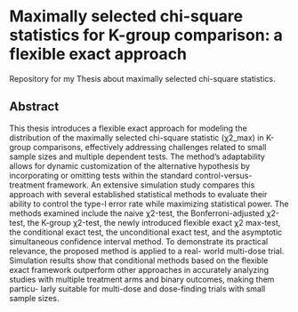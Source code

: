 # Maximally selected chi-square statistics for K-group comparison: a flexible exact approach
Repository for my Thesis about maximally selected chi-square statistics.

## Abstract
This thesis introduces a flexible exact approach for modeling the distribution of
the maximally selected chi-square statistic (χ2_max) in K-group comparisons, effectively
addressing challenges related to small sample sizes and multiple dependent
tests. The method’s adaptability allows for dynamic customization of the alternative
hypothesis by incorporating or omitting tests within the standard control-versus-
treatment framework.
An extensive simulation study compares this approach with several established
statistical methods to evaluate their ability to control the type-I error rate while
maximizing statistical power. The methods examined include the naive χ2-test,
the Bonferroni-adjusted χ2-test, the K-group χ2-test, the newly introduced flexible
exact χ2
max-test, the conditional exact test, the unconditional exact test, and the
asymptotic simultaneous confidence interval method.
To demonstrate its practical relevance, the proposed method is applied to a real-
world multi-dose trial. Simulation results show that conditional methods based on
the flexible exact framework outperform other approaches in accurately analyzing
studies with multiple treatment arms and binary outcomes, making them particu-
larly suitable for multi-dose and dose-finding trials with small sample sizes.
